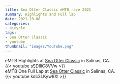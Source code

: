 ```yaml
---
title: Sea Otter Classic eMTB race 2021
summary: Highlights and Full lap
date: 2021-10-08
categories:
- bicycle
tags:
- Sea Otter Classic
- youtube
thumbnail: "images/YouTube.png"
---
```


eMTB Highlights at [Sea Otter Classic](https://www.seaotterclassic.com) in Salinas, CA.  
{{< youtube sSDIliC8VVw >}}
<br>
eMTB One Full Lap at [Sea Otter Classic](https://www.seaotterclassic.com) in Salinas, CA.  
{{< youtube kdc3LKyw8XI >}}

